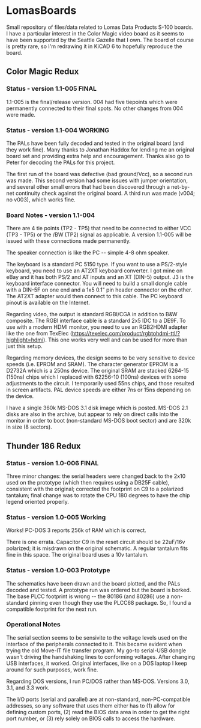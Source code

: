 # LomasBoards
Small repository of files/data related to Lomas Data Products S-100 boards. I have
a particular interest in the Color Magic video board as it seems to have been
supported by the Seattle Gazelle that I own. The board of course is pretty rare,
so I'm redrawing it in KiCAD 6 to hopefully reproduce the board.

## Color Magic Redux 
### Status - version 1.1-005 FINAL
1.1-005 is the final/release version. 004 had five tiepoints which were
permanently connected to their final spots. No other changes from 004 were made.

### Status - version 1.1-004 WORKING
The PALs have been fully decoded and tested in the original board (and they work
fine). Many thanks to Jonathan Haddox for lending me an original board set and
providing extra help and encouragement. Thanks also go to Peter for decoding
the PALs for this project.

The first run of the board was defective (bad ground/Vcc), so a second run was
made. This second version had some issues with jumper orientation, and several
other small errors that had been discovered through a net-by-net continuity check
against the original board. A third run was made (v004; no v003), which works
fine. 

### Board Notes - version 1.1-004
There are 4 tie points (TP2 - TP5) that need to be connected to either VCC 
(TP3 - TP5) or the /BW (TP2) signal as applicable. A version 1.1-005 will be
issued with these connections made permanently.

The speaker connection is like the PC -- simple 4-8 ohm speaker.

The keyboard is a standard PC 5150 type. If you want to use a PS/2-style 
keyboard, you need to use an AT2XT keyboard converter. I got mine on eBay
and it has both PS/2 and AT inputs and an XT (DIN-5) output. J3 is the
keyboard interface connector. You will need to build a small dongle cable 
with a DIN-5F on one end and a 1x5 0.1" pin header connector on the other.
The AT2XT adapter would then connect to this cable. The PC keyboard pinout
is available on the Internet.

Regarding video, the output is standard RGBI/CGA in addition to B&W composite. 
The RGBI interface cable is a standard 2x5 IDC to a DE9F. To use with a modern
HDMI monitor, you need to use an RGB2HDMI adapter like the one from TexElec
(https://texelec.com/product/rgbtohdmi-ttl/?highlight=hdmi). This one works
very well and can be used for more than just this setup.

Regarding memory devices, the design seems to be very sensitive to device speeds
(i.e. EPROM and SRAM). The character generator EPROM is a D2732A which is a 250ns
device. The original SRAM are stacked 6264-15 (150ns) chips which I replaced with
62256-10 (100ns) devices with some adjustments to the circuit. I temporarily used
55ns chips, and those resulted in screen artifacts. PAL device speeds are either
7ns or 15ns depending on the device.

I have a single 360k MS-DOS 3.1 disk image which is posted. MS-DOS 2.1 disks are 
also in the archive, but appear to rely on direct calls into the monitor in order to
boot (non-standard MS-DOS boot sector) and are 320k in size (8 sectors).


## Thunder 186 Redux 
### Status - version 1.0-006 FINAL
Three minor changes: the serial headers were changed back to the 2x10 used on the prototype
(which then requires using a DB25F cable), consistent with the original; corrected the
footprint on C9 to a polarized tantalum; final change was to rotate the CPU 180 degrees
to have the chip legend oriented properly.

### Status - version 1.0-005 Working
Works! PC-DOS 3 reports 256k of RAM which is correct. 

There is one errata. Capacitor C9 in the reset circuit should be 22uF/16v polarized; it
is misdrawn on the original schematic. A regular tantalum fits fine in this space. The
original board uses a 10v tantalum.

### Status - version 1.0-003 Prototype
The schematics have been drawn and the board plotted, and the PALs decoded and tested. 
A prototype run was ordered but the board is borked. The base PLCC footprint is wrong -- 
the 80186 (and 80286) use a non-standard pinning even though they use the PLCC68 package. 
So, I found a compatible footprint for the next run.


### Operational Notes
The serial section seems to be sensivite to the voltage levels used on the interface of the
peripherals connected to it. This became evident when trying the old Move-IT file transfer
program. My go-to serial-USB dongle wasn't driving the handshaking lines to conforming
voltages. After changing USB interfaces, it worked. Original interfaces, like on a DOS
laptop I keep around for such purposes, work fine.

Regarding DOS versions, I run PC/DOS rather than MS-DOS. Versions 3.0, 3.1, and 3.3 work.

The I/O ports (serial and parallel) are at non-standard, non-PC-compatible addresses, so
any software that uses them either has to (1) allow for defining custom ports, (2) read
the BIOS data area in order to get the right port number, or (3) rely solely on BIOS
calls to access the hardware.






